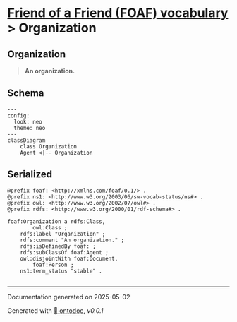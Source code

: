 # [Friend of a Friend (FOAF) vocabulary](../homepage.md) > Organization

## Organization

> **An organization.**

## Schema

```mermaid
---
config:
  look: neo
  theme: neo
---
classDiagram
    class Organization
    Agent <|-- Organization
```



## Serialized

```ttl
@prefix foaf: <http://xmlns.com/foaf/0.1/> .
@prefix ns1: <http://www.w3.org/2003/06/sw-vocab-status/ns#> .
@prefix owl: <http://www.w3.org/2002/07/owl#> .
@prefix rdfs: <http://www.w3.org/2000/01/rdf-schema#> .

foaf:Organization a rdfs:Class,
        owl:Class ;
    rdfs:label "Organization" ;
    rdfs:comment "An organization." ;
    rdfs:isDefinedBy foaf: ;
    rdfs:subClassOf foaf:Agent ;
    owl:disjointWith foaf:Document,
        foaf:Person ;
    ns1:term_status "stable" .


```

---

Documentation generated on 2025-05-02

Generated with [📑 ontodoc](https://github.com/StephaneBranly/ontodoc), *v0.0.1*